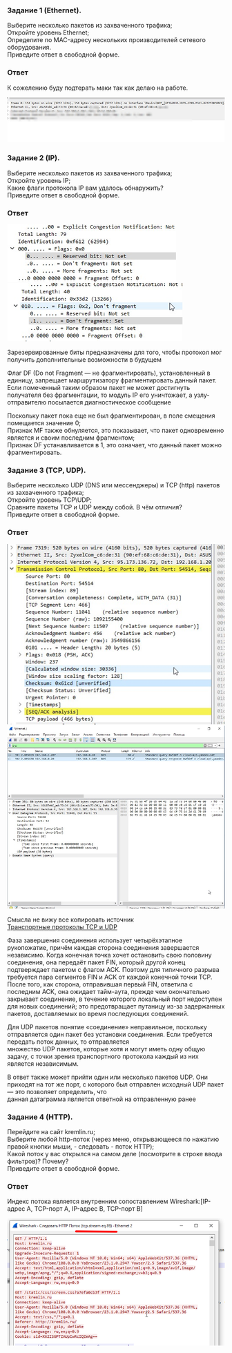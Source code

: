 ### Задание 1 (Ethernet).
<p>Выберите несколько пакетов из захваченного трафика;<br>
Откройте уровень Ethernet;<br>
Определите по MAC-адресу нескольких производителей сетевого оборудования.<br>
Приведите ответ в свободной форме.</p>

### Ответ

К сожелению буду подтерать маки так как делаю на работе.

![skrin][def]



### Задание 2 (IP).
<p>Выберите несколько пакетов из захваченного трафика;<br>
Откройте уровень IP;<br>
Какие флаги протокола IP вам удалось обнаружить?<br>
Приведите ответ в свободной форме.</p>

### Ответ

![skrin][def1] ![skrin][def2]

<p>Зарезервированные биты предназначены для того, чтобы протокол мог получить дополнительные возможности в будущем<br>

Флаг DF (Do not Fragment — не фрагментировать), установленный в единицу, запрещает маршрутизатору фрагментировать данный пакет. Если помеченный таким образом пакет не может достигнуть получателя без фрагментации, то модуль IP его уничтожает, а узлу-отправителю посылается диагностическое сообщение<br>

Поскольку пакет пока еще не был фрагментирован, в поле смещения помещается значение 0;<br>
Признак MF также обнуляется, это показывает, что пакет одновременно является и своим последним фрагментом;<br>
Признак DF устанавливается в 1, это означает, что данный пакет можно фрагментировать.</p>



### Задание 3 (TCP, UDP).
<p>Выберите несколько UDP (DNS или мессенджеры) и TCP (http) пакетов из захваченного трафика;<br>
Откройте уровень TCP\UDP;<br>
Сравните пакеты TCP и UDP между собой. В чём отличия?<br>
Приведите ответ в свободной форме.</p>

### Ответ

![skrin][tcp] ![skrin][udp]


Смысла не вижу все копировать источник <br>
[Транспортные протоколы TCP и UDP ](https://hackware.ru/?p=12935#:~:text=Различие%20между%20протоколами%20TCP%20и,был%20отправлен%20потерянный%20пакет%20UDP)


<p>Фаза завершения соединения использует четырёхэтапное рукопожатие, причём каждая сторона соединения завершается независимо. Когда конечная точка хочет остановить свою половину соединения, она передаёт пакет FIN, который другой конец подтверждает пакетом с флагом ACK. Поэтому для типичного разрыва требуется пара сегментов FIN и ACK от каждой конечной точки TCP. После того, как сторона, отправившая первый FIN, ответила с последним ACK, она ожидает тайм-аута, прежде чем окончательно закрывает соединение, в течение которого локальный порт недоступен для новых соединений; это предотвращает путаницу из-за задержанных пакетов, доставляемых во время последующих соединений.</p>

<p>Для UDP пакетов понятие «соединение» неправильное, поскольку отправляется один пакет без установки соединения. Если требуется передать поток данных, то отправляется <br> множество UDP пакетов, которые хотя и могут иметь одну общую задачу, с точки зрения транспортного протокола каждый из них является независимым.</p>

<p>В ответ также может прийти один или несколько пакетов UDP. Они приходят на тот же порт, с которого был отправлен исходный UDP пакет — это позволяет определить, что <br>данная датаграмма является ответной на отправленную ранее</p>


### Задание 4 (HTTP).
<p>Перейдите на сайт kremlin.ru;<br>
Выберите любой http-поток (через меню, открывающееся по нажатию правой кнопки мыши, - следовать - поток HTTP);<br>
Какой поток у вас открылся на самом деле (посмотрите в строке ввода фильтров)? Почему?<br>
Приведите ответ в свободной форме.</p>

### Ответ

Индекс потока является внутренним сопоставлением Wireshark:[IP-адрес A, TCP-порт A, IP-адрес B, TCP-порт B]

![skrin][def4]




[def]: https://github.com/Prolink76/NTW-16/blob/image/image/Skrin1.jpg
[def1]: https://github.com/Prolink76/NTW-16/blob/image/image/skrin%202.jpg
[def2]: https://github.com/Prolink76/NTW-16/blob/image/image/skrin3.jpg
[tcp]: https://github.com/Prolink76/NTW-16/blob/image/image/tcp.jpg
[udp]: https://github.com/Prolink76/NTW-16/blob/image/image/skrinudp.jpg
[def4]: https://github.com/Prolink76/NTW-16/blob/image/image/image4.png